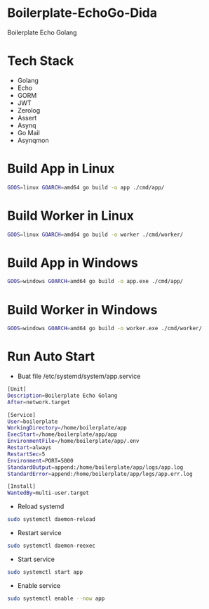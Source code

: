 # Boilerplate-EchoGo-Dida
Boilerplate Echo Golang

# Tech Stack
- Golang
- Echo
- GORM
- JWT
- Zerolog
- Assert
- Asynq
- Go Mail
- Asynqmon

# Build App in Linux
```bash
GOOS=linux GOARCH=amd64 go build -o app ./cmd/app/
```

# Build Worker in Linux
```bash
GOOS=linux GOARCH=amd64 go build -o worker ./cmd/worker/
```

# Build App in Windows
```bash
GOOS=windows GOARCH=amd64 go build -o app.exe ./cmd/app/
```

# Build Worker in Windows
```bash
GOOS=windows GOARCH=amd64 go build -o worker.exe ./cmd/worker/
```

# Run Auto Start
- Buat file /etc/systemd/system/app.service
```bash
[Unit]
Description=Boilerplate Echo Golang
After=network.target

[Service]
User=boilerplate
WorkingDirectory=/home/boilerplate/app
ExecStart=/home/boilerplate/app/app
EnvironmentFile=/home/boilerplate/app/.env
Restart=always
RestartSec=5
Environment=PORT=5000
StandardOutput=append:/home/boilerplate/app/logs/app.log
StandardError=append:/home/boilerplate/app/logs/app.err.log

[Install]
WantedBy=multi-user.target
```

- Reload systemd
```bash
sudo systemctl daemon-reload
```

- Restart service
```bash
sudo systemctl daemon-reexec
```

- Start service
```bash
sudo systemctl start app
```

- Enable service
```bash
sudo systemctl enable --now app
```
